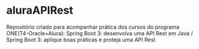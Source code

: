 # aluraAPIRest
Repositório criado para acompanhar prática dos cursos do programa ONE(T4-Oracle+Alura): Spring Boot 3: desenvolva uma API Rest em Java  / Spring Boot 3: aplique boas práticas e proteja uma API Rest
